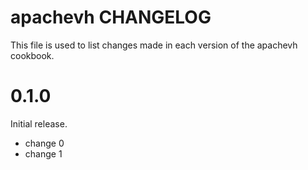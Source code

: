 # apachevh CHANGELOG

This file is used to list changes made in each version of the apachevh cookbook.

# 0.1.0

Initial release.

- change 0
- change 1

